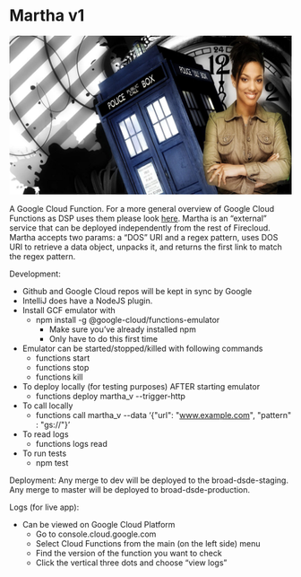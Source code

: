 ﻿Martha v1
 =========

![alt text](https://raw.githubusercontent.com/broadinstitute/martha/dev/images/doctor_martha_jones_and_the_tardis.jpg)

A Google Cloud Function.
For a more general overview of Google Cloud Functions as DSP uses them please look [here](https://docs.google.com/document/d/1VZIFVdu77fNs0MVKLY8QNqiVWza71ED0Bf1Fj8CRNGs/edit#).
Martha is an “external” service that can be deployed independently from the rest of Firecloud.
Martha accepts two params: a “DOS” URI and a regex pattern, uses DOS URI to retrieve a data object, unpacks it, and returns the first link to match the regex pattern. 


Development: 
* Github and Google Cloud repos will be kept in sync by Google 
* IntelliJ does have a NodeJS plugin.
* Install GCF emulator with
   * npm install -g @google-cloud/functions-emulator
      * Make sure you’ve already installed npm
      * Only have to do this first time
* Emulator can be started/stopped/killed with following commands
   * functions start
   * functions stop
   * functions kill
* To deploy locally (for testing purposes) AFTER starting emulator
   * functions deploy martha_v<versionNumber> --trigger-http 
* To call locally
   * functions call martha_v<versionNumber> --data ‘{"url": "www.example.com", "pattern" : "gs://"}’
* To read logs
   * functions logs read
* To run tests
   * npm test


Deployment:
Any merge to dev will be deployed to the broad-dsde-staging.
Any merge to master will be deployed to broad-dsde-production.


Logs (for live app):
* Can be viewed on Google Cloud Platform
   * Go to console.cloud.google.com
   * Select Cloud Functions from the main (on the left side) menu
   * Find the version of the function you want to check
   * Click the vertical three dots and choose “view logs”
